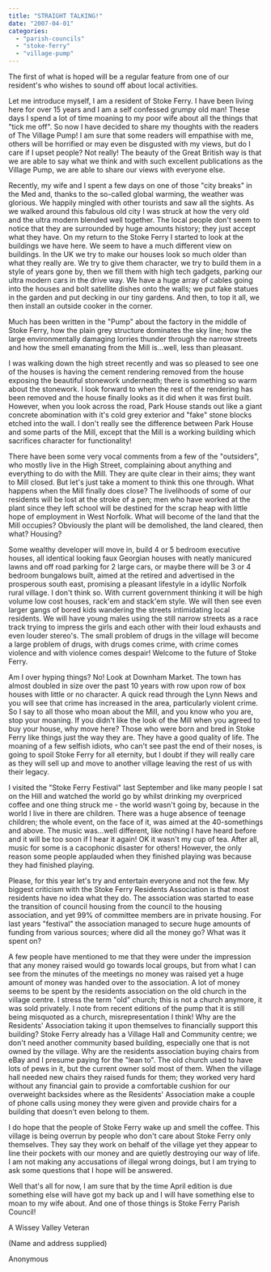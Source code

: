 ```yaml
---
title: "STRAIGHT TALKING!"
date: "2007-04-01"
categories: 
  - "parish-councils"
  - "stoke-ferry"
  - "village-pump"
---
```


The first of what is hoped will be a regular feature from one of our resident's who wishes to sound off about local activities.

Let me introduce myself, I am a resident of Stoke Ferry. I have been living here for over 15 years and I am a self confessed grumpy old man! These days I spend a lot of time moaning to my poor wife about all the things that "tick me off". So now I have decided to share my thoughts with the readers of The Village Pump! I am sure that some readers will empathise with me, others will be horrified or may even be disgusted with my views, but do I care if I upset people? Not really! The beauty of the Great British way is that we are able to say what we think and with such excellent publications as the Village Pump, we are able to share our views with everyone else.

Recently, my wife and I spent a few days on one of those "city breaks" in the Med and, thanks to the so-called global warming, the weather was glorious. We happily mingled with other tourists and saw all the sights. As we walked around this fabulous old city I was struck at how the very old and the ultra modern blended well together. The local people don't seem to notice that they are surrounded by huge amounts history; they just accept what they have. On my return to the Stoke Ferry I started to look at the buildings we have here. We seem to have a much different view on buildings. In the UK we try to make our houses look so much older than what they really are. We try to give them character, we try to build them in a style of years gone by, then we fill them with high tech gadgets, parking our ultra modern cars in the drive way. We have a huge array of cables going into the houses and bolt satellite dishes onto the walls; we put fake statues in the garden and put decking in our tiny gardens. And then, to top it all, we then install an outside cooker in the corner.

Much has been written in the "Pump" about the factory in the middle of Stoke Ferry, how the plain grey structure dominates the sky line; how the large environmentally damaging lorries thunder through the narrow streets and how the smell emanating from the Mill is...well, less than pleasant.

I was walking down the high street recently and was so pleased to see one of the houses is having the cement rendering removed from the house exposing the beautiful stonework underneath; there is something so warm about the stonework. I look forward to when the rest of the rendering has been removed and the house finally looks as it did when it was first built. However, when you look across the road, Park House stands out like a giant concrete abomination with it's cold grey exterior and "fake" stone blocks etched into the wall. I don't really see the difference between Park House and some parts of the Mill, except that the Mill is a working building which sacrifices character for functionality!

There have been some very vocal comments from a few of the "outsiders", who mostly live in the High Street, complaining about anything and everything to do with the Mill. They are quite clear in their aims; they want to Mill closed. But let's just take a moment to think this one through. What happens when the Mill finally does close? The livelihoods of some of our residents will be lost at the stroke of a pen; men who have worked at the plant since they left school will be destined for the scrap heap with little hope of employment in West Norfolk. What will become of the land that the Mill occupies? Obviously the plant will be demolished, the land cleared, then what? Housing?

Some wealthy developer will move in, build 4 or 5 bedroom executive houses, all identical looking faux Georgian houses with neatly manicured lawns and off road parking for 2 large cars, or maybe there will be 3 or 4 bedroom bungalows built, aimed at the retired and advertised in the prosperous south east, promising a pleasant lifestyle in a idyllic Norfolk rural village. I don't think so. With current government thinking it will be high volume low cost houses, rack'em and stack'em style. We will then see even larger gangs of bored kids wandering the streets intimidating local residents. We will have young males using the still narrow streets as a race track trying to impress the girls and each other with their loud exhausts and even louder stereo's. The small problem of drugs in the village will become a large problem of drugs, with drugs comes crime, with crime comes violence and with violence comes despair! Welcome to the future of Stoke Ferry.

Am I over hyping things? No! Look at Downham Market. The town has almost doubled in size over the past 10 years with row upon row of box houses with little or no character. A quick read through the Lynn News and you will see that crime has increased in the area, particularly violent crime. So I say to all those who moan about the Mill, and you know who you are, stop your moaning. If you didn't like the look of the Mill when you agreed to buy your house, why move here? Those who were born and bred in Stoke Ferry like things just the way they are. They have a good quality of life. The moaning of a few selfish idiots, who can't see past the end of their noses, is going to spoil Stoke Ferry for all eternity, but I doubt if they will really care as they will sell up and move to another village leaving the rest of us with their legacy.

I visited the "Stoke Ferry Festival" last September and like many people I sat on the Hill and watched the world go by whilst drinking my overpriced coffee and one thing struck me - the world wasn't going by, because in the world I live in there are children. There was a huge absence of teenage children; the whole event, on the face of it, was aimed at the 40-somethings and above. The music was...well different, like nothing I have heard before and it will be too soon if I hear it again! OK it wasn't my cup of tea. After all, music for some is a cacophonic disaster for others! However, the only reason some people applauded when they finished playing was because they had finished playing.

Please, for this year let's try and entertain everyone and not the few. My biggest criticism with the Stoke Ferry Residents Association is that most residents have no idea what they do. The association was started to ease the transition of council housing from the council to the housing association, and yet 99% of committee members are in private housing. For last years "festival" the association managed to secure huge amounts of funding from various sources; where did all the money go? What was it spent on?

A few people have mentioned to me that they were under the impression that any money raised would go towards local groups, but from what I can see from the minutes of the meetings no money was raised yet a huge amount of money was handed over to the association. A lot of money seems to be spent by the residents association on the old church in the village centre. I stress the term "old" church; this is not a church anymore, it was sold privately. I note from recent editions of the pump that it is still being misquoted as a church, misrepresentation I think! Why are the Residents' Association taking it upon themselves to financially support this building? Stoke Ferry already has a Village Hall and Community centre; we don't need another community based building, especially one that is not owned by the village. Why are the residents association buying chairs from eBay and I presume paying for the "lean to". The old church used to have lots of pews in it, but the current owner sold most of them. When the village hall needed new chairs they raised funds for them; they worked very hard without any financial gain to provide a comfortable cushion for our overweight backsides where as the Residents' Association make a couple of phone calls using money they were given and provide chairs for a building that doesn't even belong to them.

I do hope that the people of Stoke Ferry wake up and smell the coffee. This village is being overrun by people who don't care about Stoke Ferry only themselves. They say they work on behalf of the village yet they appear to line their pockets with our money and are quietly destroying our way of life. I am not making any accusations of illegal wrong doings, but I am trying to ask some questions that I hope will be answered.

Well that's all for now, I am sure that by the time April edition is due something else will have got my back up and I will have something else to moan to my wife about. And one of those things is Stoke Ferry Parish Council!

A Wissey Valley Veteran

(Name and address supplied)

Anonymous
